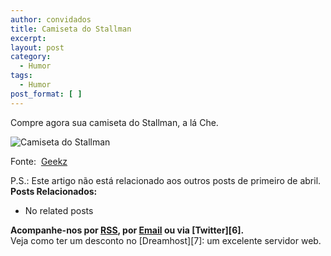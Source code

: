 ```yaml
---
author: convidados
title: Camiseta do Stallman
excerpt:
layout: post
category:
  - Humor
tags:
  - Humor
post_format: [ ]
---
```

Compre agora sua camiseta do Stallman, a lá Che.

![Camiseta do Stallman][1]

Fonte:  [Geekz][2]

P.S.: Este artigo não está relacionado aos outros posts de primeiro de abril. 
**Posts Relacionados:** 
*   No related posts









**Acompanhe-nos por [ RSS][4], por [Email][5] ou via [Twitter][6].**  
Veja como ter um desconto no [Dreamhost][7]: um excelente servidor web.

 [1]: http://vidageek.net/wp-content/uploads/2007/04/che-stallman-tshirt-show.jpg
 [2]: http://geekz.co.uk/shop/store/show/che-stallman-tshirt?gad10 "Camiseta do Stallman"
 [3]: https://twitter.com/share
 [4]: http://feeds.feedburner.com/VidaGeek
 [5]: http://feedburner.google.com/fb/a/mailverify?uri=VidaGeek&loc=pt_BR


